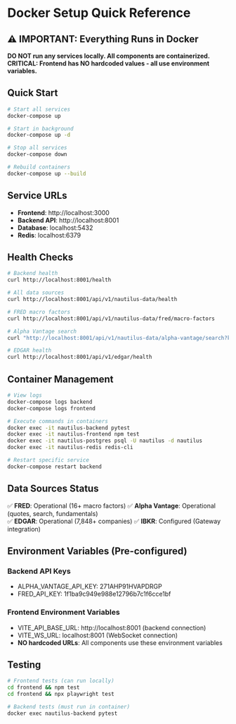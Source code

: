 # Docker Setup Quick Reference

## ⚠️ IMPORTANT: Everything Runs in Docker

**DO NOT run any services locally. All components are containerized.**
**CRITICAL: Frontend has NO hardcoded values - all use environment variables.**

## Quick Start
```bash
# Start all services
docker-compose up

# Start in background
docker-compose up -d

# Stop all services
docker-compose down

# Rebuild containers
docker-compose up --build
```

## Service URLs
- **Frontend**: http://localhost:3000
- **Backend API**: http://localhost:8001
- **Database**: localhost:5432
- **Redis**: localhost:6379

## Health Checks
```bash
# Backend health
curl http://localhost:8001/health

# All data sources
curl http://localhost:8001/api/v1/nautilus-data/health

# FRED macro factors
curl http://localhost:8001/api/v1/nautilus-data/fred/macro-factors

# Alpha Vantage search
curl "http://localhost:8001/api/v1/nautilus-data/alpha-vantage/search?keywords=AAPL"

# EDGAR health
curl http://localhost:8001/api/v1/edgar/health
```

## Container Management
```bash
# View logs
docker-compose logs backend
docker-compose logs frontend

# Execute commands in containers
docker exec -it nautilus-backend pytest
docker exec -it nautilus-frontend npm test
docker exec -it nautilus-postgres psql -U nautilus -d nautilus
docker exec -it nautilus-redis redis-cli

# Restart specific service
docker-compose restart backend
```

## Data Sources Status
✅ **FRED**: Operational (16+ macro factors)
✅ **Alpha Vantage**: Operational (quotes, search, fundamentals)  
✅ **EDGAR**: Operational (7,848+ companies)
✅ **IBKR**: Configured (Gateway integration)

## Environment Variables (Pre-configured)

### Backend API Keys
- ALPHA_VANTAGE_API_KEY: 271AHP91HVAPDRGP
- FRED_API_KEY: 1f1ba9c949e988e12796b7c1f6cce1bf

### Frontend Environment Variables
- VITE_API_BASE_URL: http://localhost:8001 (backend connection)
- VITE_WS_URL: localhost:8001 (WebSocket connection)
- **NO hardcoded URLs**: All components use these environment variables

## Testing
```bash
# Frontend tests (can run locally)
cd frontend && npm test
cd frontend && npx playwright test

# Backend tests (must run in container)
docker exec nautilus-backend pytest
```